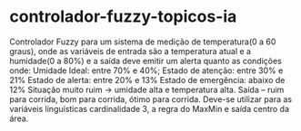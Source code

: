 # controlador-fuzzy-topicos-ia

Controlador Fuzzy para um sistema de medição de temperatura(0 a 60 graus), onde as variáveis de entrada são a temperatura atual e a humidade(0 a 80%) e a saída deve emitir um alerta quanto as condições onde: Umidade Ideal: entre 70% e 40%; Estado de atenção: entre 30% e 21% Estado de alerta: entre 20% e 13% Estado de emergência: abaixo de 12% Situação muito ruim -> umidade alta e temperatura alta. Saída – ruim para corrida, bom para corrida, ótimo para corrida. Deve-se utilizar para as variáveis linguísticas cardinalidade 3, a regra do MaxMin e saída centro da área.
